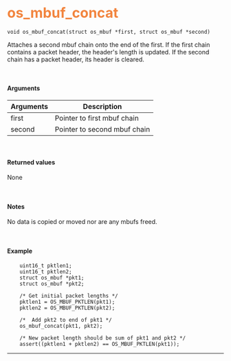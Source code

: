 ## <font color="#F2853F" style="font-size:24pt"> os_mbuf_concat</font>

```no-highlight
void os_mbuf_concat(struct os_mbuf *first, struct os_mbuf *second)
```

Attaches a second mbuf chain onto the end of the first. If the first chain contains a packet header, the header's length is updated.  If the second chain has a packet header, its header is cleared.

<br>

#### Arguments

| Arguments | Description |
|-----------|-------------|
| first |  Pointer to first mbuf chain |
| second | Pointer to second mbuf chain |

<br>

#### Returned values

None

<br>

#### Notes
No data is copied or moved nor are any mbufs freed.

<br>

#### Example

```no-highlight
    uint16_t pktlen1;
    uint16_t pktlen2;
	struct os_mbuf *pkt1;
    struct os_mbuf *pkt2;
	
    /* Get initial packet lengths */
    pktlen1 = OS_MBUF_PKTLEN(pkt1);
    pktlen2 = OS_MBUF_PKTLEN(pkt2);

	/*  Add pkt2 to end of pkt1 */
    os_mbuf_concat(pkt1, pkt2);

    /* New packet length should be sum of pkt1 and pkt2 */
	assert((pktlen1 + pktlen2) == OS_MBUF_PKTLEN(pkt1));
```

---------------------
